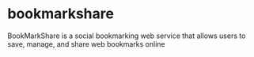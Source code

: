 # bookmarkshare
BookMarkShare is a social bookmarking web service that allows users to save, manage, and share web bookmarks online
